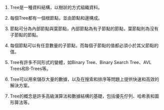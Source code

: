 

1. Tree是一種資料結構，以樹狀的方式組織資料。

2. 每個Tree都有一個根節點，並由節點和邊構成。

3. 節點可分為內部節點與葉節點，內部節點為有子節點的節點，葉節點則為沒有子節點的節點。

4. 每個節點可以有任意數量的子節點，而每個子節點的值都必須小於其父節點的值。

5. Tree有許多不同形式的變體，如Binary Tree、Binary Search Tree、AVL Trees和B-Trees等。

6. Tree可以用來儲存大量的數據，以及在搜索和排序等問題上提供快速和高效的解決方案。

7. Tree的概念是許多高級演算法和數據結構的基礎，包括優先佇列、哈希表和圖形算法等。